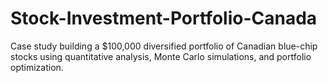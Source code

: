 # Stock-Investment-Portfolio-Canada
Case study building a $100,000 diversified portfolio of Canadian blue-chip stocks using quantitative analysis, Monte Carlo simulations, and portfolio optimization.

